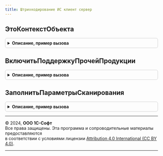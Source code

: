 ```yaml
---
title: Штрихкодирование ИС клиент сервер
---
```



## ЭтоКонтекстОбъекта
<details style="margin: 1em 0; padding: 0.5em; border: 1px solid #ccc; border-radius: 6px;">

<summary style="font-weight: bold; cursor: pointer;">Описание, пример вызова</summary>

```bsl

// Определяет принадлежность имени объекта к контексту.
//
// Параметры:
//  Контекст - ФормаКлиентскогоПриложения, ДокументСсылка, СправочникСсылка, ОбработкаМенеджер - контекст.
//  ИмяОбъекта - Строка - Имя объекта.
// Возвращаемое значение:
//  Булево - Истина, если имя объекта принадлежит контексту.
Функция ЭтоКонтекстОбъекта(Контекст, Знач ИмяОбъекта) Экспорт
```

Пример вызова
```bsl
Результат = ШтрихкодированиеИСКлиентСервер.ЭтоКонтекстОбъекта(Контекст, ИмяОбъекта) 
```
</details>

## ВключитьПоддержкуПрочейПродукции
<details style="margin: 1em 0; padding: 0.5em; border: 1px solid #ccc; border-radius: 6px;">

<summary style="font-weight: bold; cursor: pointer;">Описание, пример вызова</summary>

```bsl

// Включает в параметрах сканирования обработку штрихкодов номенклатуры, не относящейся к библиотеке
//
// Параметры:
//   ПараметрыСканирования - см. БазовыеПараметрыСканирования
//
Процедура ВключитьПоддержкуПрочейПродукции(ПараметрыСканирования) Экспорт
```

Пример вызова
```bsl
ШтрихкодированиеИСКлиентСервер.ВключитьПоддержкуПрочейПродукции(ПараметрыСканирования) 
```
</details>

## ЗаполнитьПараметрыСканирования
<details style="margin: 1em 0; padding: 0.5em; border: 1px solid #ccc; border-radius: 6px;">

<summary style="font-weight: bold; cursor: pointer;">Описание, пример вызова</summary>

```bsl

// Заполняет параметры сканирования по контексту.
//
// Параметры:
//  ПараметрыСканирования - См. ШтрихкодированиеОбщегоНазначенияИСКлиент.ПараметрыСканирования
//  Контекст - ФормаКлиентскогоПриложения, ДокументСсылка, СправочникСсылка, ОбработкаМенеджер - контекст.
Процедура ЗаполнитьПараметрыСканирования(ПараметрыСканирования, Контекст) Экспорт
```

Пример вызова
```bsl
ШтрихкодированиеИСКлиентСервер.ЗаполнитьПараметрыСканирования(ПараметрыСканирования, Контекст) 
```
</details>

---

© 2024, **ООО 1С-Софт**  
Все права защищены. Эта программа и сопроводительные материалы предоставляются  
в соответствии с условиями лицензии [Attribution 4.0 International (CC BY 4.0)](https://creativecommons.org/licenses/by/4.0/legalcode).

---
